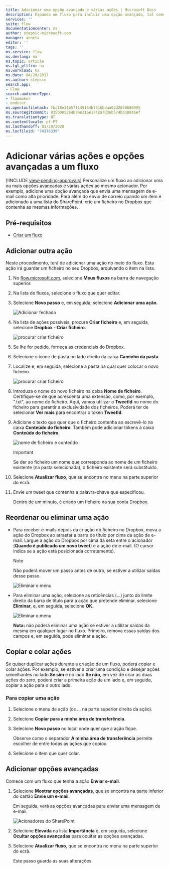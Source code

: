 ```yaml
---
title: Adicionar uma opção avançada e várias ações | Microsoft Docs
description: Expanda um fluxo para incluir uma opção avançada, tal como definir um e-mail com alta prioridade e adicionar outra ação ao mesmo evento.
services: ''
suite: flow
documentationcenter: na
author: stepsic-microsoft-com
manager: anneta
editor: ''
tags: ''
ms.service: flow
ms.devlang: na
ms.topic: article
ms.tgt_pltfrm: na
ms.workload: na
ms.date: 04/20/2017
ms.author: stepsic
search.app:
- Flow
search.audienceType:
- flowmaker
- enduser
ms.openlocfilehash: fbc18e31b571149164b7316bdaa02d2840686995
ms.sourcegitcommit: 835b005284b9ae21ae1742a7d36b574ba3884bef
ms.translationtype: HT
ms.contentlocale: pt-PT
ms.lasthandoff: 01/29/2020
ms.locfileid: "74376339"
---
```

# <a name="add-multiple-actions-and-advanced-options-to-a-flow"></a>Adicionar várias ações e opções avançadas a um fluxo
[!INCLUDE [view-pending-approvals](includes/cc-rebrand.md)]
Personalize um fluxo ao adicionar uma ou mais opções avançadas e várias ações ao mesmo acionador. Por exemplo, adicione uma opção avançada que envia uma mensagem de e-mail como alta prioridade. Para além do envio de correio quando um item é adicionado a uma lista do SharePoint, crie um ficheiro no Dropbox que contenha as mesmas informações.

## <a name="prerequisites"></a>Pré-requisitos
* [Criar um fluxo](get-started-logic-flow.md)

## <a name="add-another-action"></a>Adicionar outra ação
Neste procedimento, terá de adicionar uma ação no meio do fluxo. Esta ação irá guardar um ficheiro no seu Dropbox, arquivando o item na lista.

1. No [flow.microsoft.com](https://flow.microsoft.com), selecione **Meus fluxos** na barra de navegação superior.
2. Na lista de fluxos, selecione o fluxo que quer editar.
3. Selecione **Novo passo** e, em seguida, selecione **Adicionar uma ação**.
   
    ![Adicionar fechado](./media/multi-step-logic-flow/add-action.png)
4. Na lista de ações possíveis, procure **Criar ficheiro** e, em seguida, selecione **Dropbox - Criar ficheiro**.
   
    ![procurar criar ficheiro](./media/multi-step-logic-flow/create-file-search.png)
5. Se lhe for pedido, forneça as credenciais do Dropbox.
6. Selecione o ícone de pasta no lado direito da caixa **Caminho da pasta**.
7. Localize e, em seguida, selecione a pasta na qual quer colocar o novo ficheiro.
   
    ![procurar criar ficheiro](./media/multi-step-logic-flow/create-file-folder.png)
8. Introduza o nome do novo ficheiro na caixa **Nome de ficheiro**. Certifique-se de que acrescenta uma extensão, como, por exemplo, ".txt", ao nome do ficheiro. Aqui, vamos utilizar o **TweetId** no nome do ficheiro para garantir a exclusividade dos ficheiros. Poderá ter de selecionar **Ver mais** para encontrar o token **TweetId**.
9. Adicione o texto que quer que o ficheiro contenha ao escrevê-lo na caixa **Conteúdo do ficheiro**. Também pode adicionar tokens à caixa **Conteúdo do ficheiro**.
   
    ![nome de ficheiro e conteúdo](./media/multi-step-logic-flow/create-file-name-and-contents.png)
   
   > [!IMPORTANT]
   > Se der ao ficheiro um nome que corresponda ao nome de um ficheiro existente (na pasta selecionada), o ficheiro existente será substituído.
   > 
   > 
10. Selecione **Atualizar fluxo**, que se encontra no menu na parte superior do ecrã.
11. Envie um tweet que contenha a palavra-chave que especificou.
    
     Dentro de um minuto, é criado um ficheiro na sua conta Dropbox.

## <a name="reorder-or-delete-an-action"></a>Reordenar ou eliminar uma ação
* Para receber e-mails depois da criação do ficheiro no Dropbox, mova a ação do Dropbox ao arrastar a barra de título por cima da ação de e-mail. Largue a ação do Dropbox por cima da seta entre o acionador (**Quando é publicado um novo tweet**) e a ação de e-mail. (O cursor indica se a ação está posicionada corretamente).
  
  > [!NOTE]
  > Não poderá mover um passo antes de outro, se estiver a utilizar saídas desse passo.
  > 
  > 
  
    ![Eliminar o menu](./media/multi-step-logic-flow/draggingaction.png)
* Para eliminar uma ação, selecione as reticências (…) junto do limite direito da barra de título para a ação que pretende eliminar, selecione **Eliminar**, e, em seguida, selecione **OK**.
  
    ![Eliminar o menu](./media/multi-step-logic-flow/deletemenu.png)
  
     **Nota:** não poderá eliminar uma ação se estiver a utilizar saídas da mesma em qualquer lugar no fluxo. Primeiro, remova essas saídas dos campos e, em seguida, pode eliminar a ação.


## <a name="copy-and-paste-actions"></a>Copiar e colar ações

Se quiser duplicar ações durante a criação de um fluxo, poderá copiar e colar ações. Por exemplo, se estiver a criar uma condição e desejar ações semelhantes no lado **Se sim** e no lado **Se não**, em vez de criar as duas ações do zero, poderá criar a primeira ação de um lado e, em seguida, copiar a ação para o outro lado.


### <a name="to-copy-an-action"></a>Para copiar uma ação
1. Selecione o menu de ação (os ... na parte superior direita da ação).
1. Selecione **Copiar para a minha área de transferência**. 
1. Selecione **Novo passo** no local onde quer que a ação fique. 

     Observe como o separador **A minha área de transferência** permite escolher de entre todas as ações que copiou.
1. Selecione o item que quer colar.

## <a name="add-advanced-options"></a>Adicionar opções avançadas
Comece com um fluxo que tenha a ação **Enviar e-mail**.

1. Selecione **Mostrar opções avançadas**, que se encontra na parte inferior do cartão **Envie um e-mail**.
   
     Em seguida, verá as opções avançadas para enviar uma mensagem de e-mail.
   
    ![Acionadores do SharePoint](./media/multi-step-logic-flow/advanced.png)
2. Selecione **Elevada** na lista **Importância** e, em seguida, selecione **Ocultar opções avançadas** para ocultar as opções avançadas.
3. Selecione **Atualizar fluxo**, que se encontra no menu na parte superior do ecrã.
   
     Este passo guarda as suas alterações.

